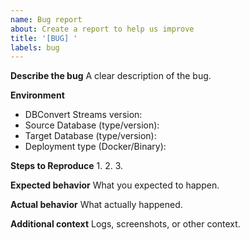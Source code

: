```yaml
---
name: Bug report
about: Create a report to help us improve
title: '[BUG] '
labels: bug
---
```


**Describe the bug**
A clear description of the bug.

**Environment**
- DBConvert Streams version:
- Source Database (type/version):
- Target Database (type/version):
- Deployment type (Docker/Binary):

**Steps to Reproduce**
1.
2.
3.

**Expected behavior**
What you expected to happen.

**Actual behavior**
What actually happened.

**Additional context**
Logs, screenshots, or other context.